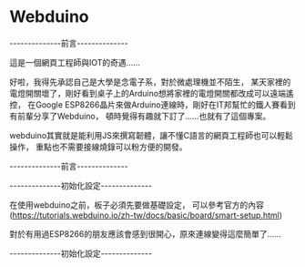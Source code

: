 # Webduino


--------------前言--------------

這是一個網頁工程師與IOT的奇遇......

好啦，我得先承認自己是大學是念電子系，對於微處理機並不陌生，
某天家裡的電燈開關壞了，剛好看到桌子上的Arduino想將家裡的電燈開關都改成可以遠端遙控，
在Google ESP8266晶片來做Arduino連線時，剛好在IT邦幫忙的鐵人賽看到有前輩分享了Webduino，
頓時覺得有趣就下訂了......也就有了這個專案。


webduino其實就是能利用JS來撰寫韌體，讓不懂C語言的網頁工程師也可以輕鬆操作，
重點也不需要接線燒錄可以粉方便的開發。

--------------前言--------------






--------------初始化設定--------------

在使用webduino之前，板子必須先要做基礎設定，
可以參考官方的內容
(https://tutorials.webduino.io/zh-tw/docs/basic/board/smart-setup.html)

對於有用過ESP8266的朋友應該會感到很開心，原來連線變得這麼簡單了......

--------------初始化設定--------------


